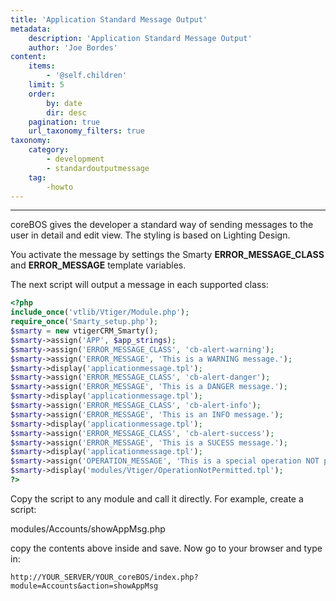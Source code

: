```yaml
---
title: 'Application Standard Message Output'
metadata:
    description: 'Application Standard Message Output'
    author: 'Joe Bordes'
content:
    items:
        - '@self.children'
    limit: 5
    order:
        by: date
        dir: desc
    pagination: true
    url_taxonomy_filters: true
taxonomy:
    category:
        - development 
        - standardoutputmessage
    tag:
        -howto
---
```

---
coreBOS gives the developer a standard way of sending messages to the
user in detail and edit view. The styling is based on Lighting Design.

You activate the message by settings the Smarty
**ERROR\_MESSAGE\_CLASS** and **ERROR\_MESSAGE** template variables.

The next script will output a message in each supported class:
```php
<?php
include_once('vtlib/Vtiger/Module.php');
require_once('Smarty_setup.php');
$smarty = new vtigerCRM_Smarty();
$smarty->assign('APP', $app_strings);
$smarty->assign('ERROR_MESSAGE_CLASS', 'cb-alert-warning');
$smarty->assign('ERROR_MESSAGE', 'This is a WARNING message.');
$smarty->display('applicationmessage.tpl');
$smarty->assign('ERROR_MESSAGE_CLASS', 'cb-alert-danger');
$smarty->assign('ERROR_MESSAGE', 'This is a DANGER message.');
$smarty->display('applicationmessage.tpl');
$smarty->assign('ERROR_MESSAGE_CLASS', 'cb-alert-info');
$smarty->assign('ERROR_MESSAGE', 'This is an INFO message.');
$smarty->display('applicationmessage.tpl');
$smarty->assign('ERROR_MESSAGE_CLASS', 'cb-alert-success');
$smarty->assign('ERROR_MESSAGE', 'This is a SUCESS message.');
$smarty->display('applicationmessage.tpl');
$smarty->assign('OPERATION_MESSAGE', 'This is a special operation NOT permitted message.');
$smarty->display('modules/Vtiger/OperationNotPermitted.tpl');
?>
```

Copy the script to any module and call it directly. For example, create
a script:

modules/Accounts/showAppMsg.php

copy the contents above inside and save. Now go to your browser and type
in:
```
http://YOUR_SERVER/YOUR_coreBOS/index.php?module=Accounts&action=showAppMsg
```